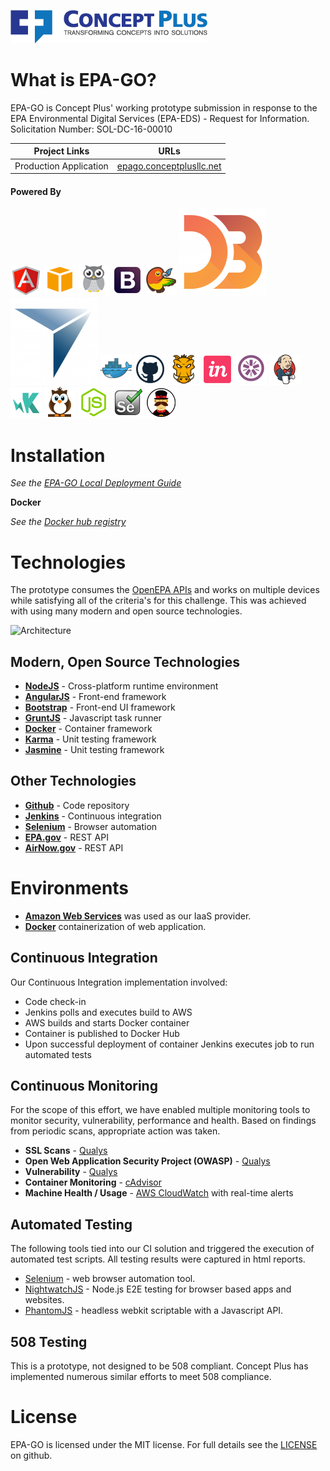 ![<Concept Plus>](./app/images/cp-full-logo-colored-315x53.png)

# What is EPA-GO?

EPA-GO is Concept Plus' working prototype submission in response to the EPA Environmental Digital Services (EPA-EDS) - Request for Information. Solicitation Number: SOL-DC-16-00010

Project Links  | URLs 
 ------------- | ------------- 
 Production Application    | [epago.conceptplusllc.net](https://EPAgo.conceptplusllc.net) 

#### Powered By

![AngularJS](./app/images/angular.png)
![AWS](./app/images/aws.png)
![cAdvisor](./app/images/cadvisor.png)
![Bootstrap](./app/images/bootstrap.png)
![Bower](./app/images/bower.png)
![D3](./app/images/d3.png)
![NVD3](./app/images/novus.png)
![Docker](./app/images/docker.png)
![Github](./app/images/github.png)
![Grunt](./app/images/grunt.png)
![InVision](./app/images/invision.png)
![Jasmine](./app/images/jasmine.png)
![Jenkins](./app/images/jenkins.png)
![KarmaJS](./app/images/karma.png)
![NightwatchJS](./app/images/nightwatch.png)
![NodeJS](./app/images/nodejs.png)
![Selenium](./app/images/selenium.png)
![Yeoman](./app/images/yeoman.png)

# Installation

_See the [EPA-GO Local Deployment Guide](./LOCAL_DEPLOYMENT.md)_

**Docker**  
  
_See the [Docker hub registry](https://registry.hub.docker.com/u/conceptplus/epa-eds/)_


# Technologies

The prototype consumes the [OpenEPA APIs](http://open.EPA.gov) and works on multiple devices while satisfying all of the criteria's for this challenge. This was achieved with using many modern and open source technologies.

![Architecture](./evidence/architecture.png)

## Modern, Open Source Technologies

* **[NodeJS](http://nodejs.org)** - Cross-platform runtime environment
* **[AngularJS](https://angularjs.org/)** - Front-end framework
* **[Bootstrap](http://getbootstrap.com)** - Front-end UI framework
* **[GruntJS](http://gruntjs.com/)** - Javascript task runner
* **[Docker](http://docker.com)** - Container framework
* **[Karma](http://karma-runner.github.io/)** - Unit testing framework
* **[Jasmine](http://jasmine.github.io/)** - Unit testing framework

## Other Technologies

* **[Github](http://github.com)** - Code repository
* **[Jenkins](https://jenkins-ci.org/)** - Continuous integration
* **[Selenium](http://www.seleniumhq.org/)** - Browser automation
* **[EPA.gov](http://www.epa.gov/enviro/web-services#uvindex)** - REST API
* **[AirNow.gov](https://docs.airnowapi.org)** - REST API

# Environments

* **[Amazon Web Services](http://aws.amazon.com)** was used as our IaaS provider.
* **[Docker](http://docker.com)** containerization of web application.

## Continuous Integration

Our Continuous Integration implementation involved:
* Code check-in
* Jenkins polls and executes build to AWS
* AWS builds and starts Docker container
* Container is published to Docker Hub
* Upon successful deployment of container Jenkins executes job to run automated tests

## Continuous Monitoring

For the scope of this effort, we have enabled multiple monitoring tools to monitor security, vulnerability, performance and health. Based on findings from periodic scans, appropriate action was taken.

* **SSL Scans** - [Qualys](https://www.qualys.com/free-tools-trials/security-at-your-fingertips/)
* **Open Web Application Security Project (OWASP)** - [Qualys](https://www.qualys.com/free-tools-trials/security-at-your-fingertips/)
* **Vulnerability** - [Qualys](https://www.qualys.com/free-tools-trials/security-at-your-fingertips/)
* **Container Monitoring** - [cAdvisor](http://ec2-52-90-111-204.compute-1.amazonaws.com:8080/containers/)
* **Machine Health / Usage** - [AWS CloudWatch](http://aws.amazon.com/cloudwatch/) with real-time alerts


## Automated Testing

The following tools tied into our CI solution and triggered the execution of automated test scripts. All testing results were captured in html reports. 

* [Selenium](http://www.seleniumhq.org/) - web browser automation tool.
* [NightwatchJS](http://www.nightwatchjs.org/) - Node.js E2E testing for browser based apps and websites.
* [PhantomJS](http://phantomjs.org/) - headless webkit scriptable with a Javascript API.

## 508 Testing

This is a prototype, not designed to be 508 compliant. Concept Plus has implemented numerous similar efforts to meet 508 compliance. 

# License

EPA-GO is licensed under the MIT license. For full details see the [LICENSE](./LICENSE.md) on github.

